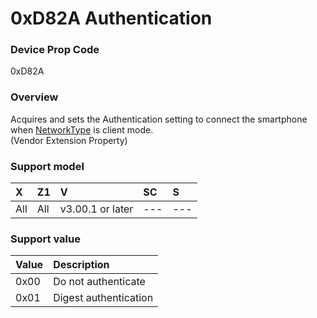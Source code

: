 # 0xD82A Authentication

### Device Prop Code

0xD82A

### Overview

Acquires and sets the Authentication setting to connect the smartphone when [NetworkType](network_type.md) is client mode.  
(Vendor Extension Property)

### Support model

| X | Z1 | V | SC | S |
|:--|:--|:--|:--|:--|
| All | All | v3.00.1 or later | --- | --- |

### Support value

| Value | Description |
|:--|:--|
| 0x00 | Do not authenticate |
| 0x01 | Digest authentication |
